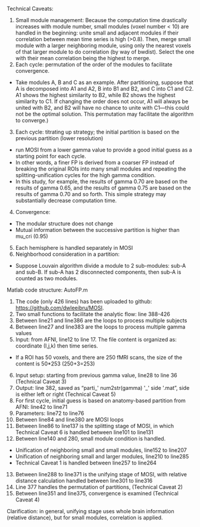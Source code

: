 Technical Caveats:
1.	Small module management: Because the computation time drastically increases with module number, small modules (voxel number < 10) are handled in the beginning: unite small and adjacent modules if their correlation between mean time series is high (>0.8). Then, merge small module with a larger neighboring module, using only the nearest voxels of that larger module to do correlation (by way of bwdist). Select the one with their mean correlation being the highest to merge.
2. Each cycle: permutation of the order of the modules to facilitate convergence.
-	Take modules A, B and C as an example. After partitioning, suppose that A is decomposed into A1 and A2, B into B1 and B2, and C into C1 and C2. A1 shows the highest similarity to B2, while B2 shows the highest similarity to C1. If changing the order does not occur, A1 will always be united with B2, and B2 will have no chance to unite with C1—this could not be the optimal solution. This permutation may facilitate the algorithm to converge.)
3. Each cycle: titrating up strategy; the initial partition is based on the previous partition (lower resolution)
-	 run MOSI from a lower gamma value to provide a good initial guess as 
	a starting point for each cycle.
-	In  other  words,  a  finer  FP  is  derived  from  a  coarser  FP  instead  of  breaking  the original  ROIs  into  many  small  modules  and  repeating  the splitting-unification  cycles  for  the  high 	gamma condition.
-	In this study, for example, the results of gamma 0.70 are based on the results of gamma 0.65, and  the results  of  gamma 0.75  are based  on  the  results  of gamma  0.70  and  so  forth.  This  simple strategy may substantially decrease computation time. 
4. Convergence: 
-	The modular structure does not change
-	Mutual information between the successive partition is higher than mu_cri (0.95)
5. Each hemisphere is handled separately in MOSI
6. Neighborhood consideration in a partition: 
-	Suppose Louvain algorithm divide a module to 2 sub-modules: sub-A and sub-B. If sub-A has 2 disconnected components, then sub-A is counted as two modules. 

Matlab code structure: AutoFP.m 
1.	The code (only 426 lines) has been uploaded to github: https://github.com/dwleeibru/MOSI. 
2.	Two small functions to facilitate the analytic flow: line 388-426
3.	Between line21 and line386 are the loops to process multiple subjects
4.	Between line27 and line383 are the loops to process multiple gamma values
5.	Input: from AFNI, line12 to line 17. The file content is organized as: coordinate (I,j,k) then time series.
- If a ROI has 50 voxels, and there are 250 fMRI scans, the size of the content is 50*253 (250+3=253) 
6.	Input setup: starting from previous gamma value, line28 to line 36 (Technical Caveat 3)
7.	Output: line 382, saved as “parti_' num2str(gamma) '_' side '.mat”, side is either left or right (Technical Caveat 5)
8.	For first cycle, initial guess is based on anatomy-based partition from AFNI: line42 to line71
9.	Parameters: line72 to line76
10. Between line84 and line380 are MOSI loops
11. Between line86 to line137 is the splitting stage of MOSI, in which Technical Caveat 6 is handled between line101 to line131
12. Between line140 and 280, small module condition is handled.
-	Unification of neighboring small and small modules, line152 to line207
-	Unification of neighboring small and larger modules, line210 to line285
-	Technical Caveat 1 is handled between line257 to line264
13. Between line288 to line371 is the unifying stage of MOSI, with relative distance calculation handled between line301 to line316
14. Line 377 handles the permutation of partitions, (Technical Caveat 2)
15. Between line351 and line375, convergence is examined (Technical Caveat 4)

Clarification: in general, unifying stage uses whole brain information (relative distance), but for small modules, correlation is applied.



